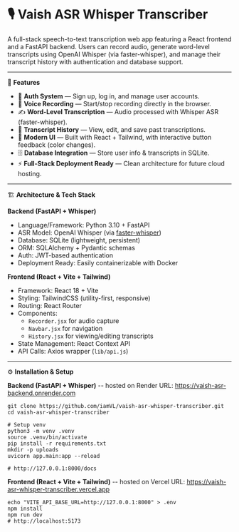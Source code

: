 # 🎙️ Vaish ASR Whisper Transcriber
A full-stack speech-to-text transcription web app featuring a React frontend and a FastAPI backend. Users can record audio, generate word-level transcripts using OpenAI Whisper (via faster-whisper), and manage their transcript history with authentication and database support.

---

🚀 **Features**  
- 🔐 **Auth System** — Sign up, log in, and manage user accounts.  
- 🎤 **Voice Recording** — Start/stop recording directly in the browser.  
- ✍️ **Word-Level Transcription** — Audio processed with Whisper ASR (faster-whisper).  
- 📜 **Transcript History** — View, edit, and save past transcriptions.  
- 🎨 **Modern UI** — Built with React + Tailwind, with interactive button feedback (color changes).  
- 🗄️ **Database Integration** — Store user info & transcripts in SQLite.  
- ⚡ **Full-Stack Deployment Ready** — Clean architecture for future cloud hosting.  

---

🏗️ **Architecture & Tech Stack**  

**Backend (FastAPI + Whisper)**  
- Language/Framework: Python 3.10 + FastAPI  
- ASR Model: OpenAI Whisper (via [faster-whisper](https://github.com/guillaumekln/faster-whisper))  
- Database: SQLite (lightweight, persistent)  
- ORM: SQLAlchemy + Pydantic schemas  
- Auth: JWT-based authentication  
- Deployment Ready: Easily containerizable with Docker  

**Frontend (React + Vite + Tailwind)**  
- Framework: React 18 + Vite  
- Styling: TailwindCSS (utility-first, responsive)  
- Routing: React Router  
- Components:  
  - `Recorder.jsx` for audio capture  
  - `Navbar.jsx` for navigation  
  - `History.jsx` for viewing/editing transcripts  
- State Management: React Context API  
- API Calls: Axios wrapper (`lib/api.js`)  

---

⚙️ **Installation & Setup**  

**Backend (FastAPI + Whisper)**  -- hosted on Render
URL: https://vaish-asr-backend.onrender.com

```# Clone repo
git clone https://github.com/iamVL/vaish-asr-whisper-transcriber.git
cd vaish-asr-whisper-transcriber

# Setup venv
python3 -m venv .venv
source .venv/bin/activate
pip install -r requirements.txt
mkdir -p uploads
uvicorn app.main:app --reload

# http://127.0.0.1:8000/docs
```
**Frontend (React + Vite + Tailwind)**  -- hosted on Vercel
URL: https://vaish-asr-whisper-transcriber.vercel.app

```cd client
echo "VITE_API_BASE_URL=http://127.0.0.1:8000" > .env
npm install
npm run dev
# http://localhost:5173
```

